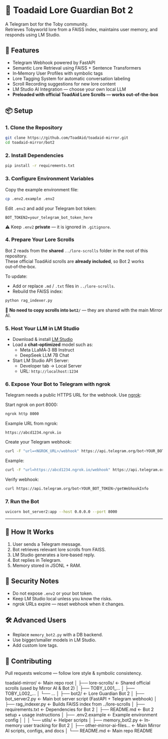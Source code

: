 # 🐸 Toadaid Lore Guardian Bot 2

A Telegram bot for the Toby community.  
Retrieves Tobyworld lore from a FAISS index, maintains user memory, and responds using LM Studio.

## 🚀 Features
- Telegram Webhook powered by FastAPI
- Semantic Lore Retrieval using FAISS + Sentence Transformers
- In‑Memory User Profiles with symbolic tags
- Lore Tagging System for automatic conversation labeling
- Scroll Recording suggestions for new lore content
- LM Studio AI Integration — choose your own local LLM
- **Preloaded with official ToadAid Lore Scrolls — works out‑of‑the‑box**

## 📦 Setup

### 1. Clone the Repository
```bash
git clone https://github.com/ToadAid/toadaid-mirror.git
cd toadaid-mirror/bot2
```

### 2. Install Dependencies
```bash
pip install -r requirements.txt
```

### 3. Configure Environment Variables
Copy the example environment file:
```bash
cp .env2.example .env2
```
Edit `.env2` and add your Telegram bot token:
```env
BOT_TOKEN2=your_telegram_bot_token_here
```
⚠️ Keep `.env2` **private** — it is ignored in `.gitignore`.

### 4. Prepare Your Lore Scrolls
Bot 2 reads from the **shared** `../lore-scrolls` folder in the root of this repository.  
These official ToadAid scrolls are **already included**, so Bot 2 works out‑of‑the‑box.

To update:
- Add or replace `.md` / `.txt` files in `../lore-scrolls`.
- Rebuild the FAISS index:
```bash
python rag_indexer.py
```

📌 **No need to copy scrolls into `bot2/`** — they are shared with the main Mirror AI.

### 5. Host Your LLM in LM Studio
- Download & install [LM Studio](https://lmstudio.ai)  
- Load a **chat‑optimized** model such as:  
  - Meta LLaMA‑3 8B Instruct  
  - DeepSeek LLM 7B Chat  
- Start LM Studio API Server:  
  - Developer tab → Local Server  
  - URL: `http://localhost:1234`

### 6. Expose Your Bot to Telegram with ngrok
Telegram needs a public HTTPS URL for the webhook. Use [ngrok](https://ngrok.com/):

Start ngrok on port 8000:
```bash
ngrok http 8000
```
Example URL from ngrok:
```
https://abcd1234.ngrok.io
```

Create your Telegram webhook:
```bash
curl -F "url=<NGROK_URL>/webhook" https://api.telegram.org/bot<YOUR_BOT_TOKEN>/setWebhook
```
Example:
```bash
curl -F "url=https://abcd1234.ngrok.io/webhook" https://api.telegram.org/bot1234567890:ABCDEF1234567890/setWebhook
```

Verify webhook:
```bash
curl https://api.telegram.org/bot<YOUR_BOT_TOKEN>/getWebhookInfo
```

### 7. Run the Bot
```bash
uvicorn bot_server2:app --host 0.0.0.0 --port 8000
```

---

## 🧠 How It Works
1. User sends a Telegram message.  
2. Bot retrieves relevant lore scrolls from FAISS.  
3. LM Studio generates a lore‑based reply.  
4. Bot replies in Telegram.  
5. Memory stored in JSONL + RAM.

## 🔐 Security Notes
- Do not expose `.env2` or your bot token.  
- Keep LM Studio local unless you know the risks.  
- ngrok URLs expire — reset webhook when it changes.

## 🛠️ Advanced Users
- Replace `memory_bot2.py` with a DB backend.  
- Use bigger/smaller models in LM Studio.  
- Add custom lore tags.

## 🤝 Contributing
Pull requests welcome — follow lore style & symbolic consistency.

toadaid-mirror/                ← Main repo root
│
├── lore-scrolls/              ← Shared official scrolls (used by Mirror AI & Bot 2)
│   ├── TOBY_L001_...
│   ├── TOBY_L002_...
│   └── ...
│
├── bot2/                      ← Lore Guardian Bot 2
│   ├── bot_server2.py         ← Main bot server script (FastAPI + Telegram webhook)
│   ├── rag_indexer.py         ← Builds FAISS index from ../lore-scrolls
│   ├── requirements.txt       ← Dependencies for Bot 2
│   ├── README.md              ← Bot 2 setup + usage instructions
│   ├── .env2.example          ← Example environment config
│   │
│   └── utils/                 ← Helper scripts
│       ├── memory_bot2.py     ← In-memory user tracking for Bot 2
│
├── other-mirror-ai-files...   ← Main Mirror AI scripts, configs, and docs
│
└── README.md                  ← Main repo README


